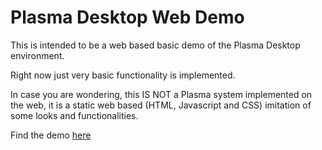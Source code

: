 # Plasma Desktop Web Demo

This is intended to be a web based basic demo of the Plasma Desktop environment.

Right now just very basic functionality is implemented.

In case you are wondering, this IS NOT a Plasma system implemented on the web, it is a static web based (HTML, Javascript and CSS) imitation of some looks and functionalities.

Find the demo [here](https://franzcoz.github.io/plasma-demo/)
